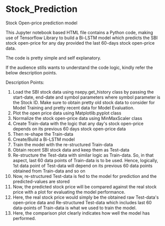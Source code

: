 # Stock_Prediction
Stock Open-price prediction model

This Jupyter notebook based HTML file contains a Python code, making use of Tensorflow Library to build a Bi-LSTM model which predicts the SBI stock open-price for any day provided the last 60-days stock open-price data. 

The code is pretty simple and self explanatory.

If the audience stills wants to understand the code logic, kindly refer the below description points.

Description Points:
1) Load the SBI stock data using nsepy.get_history class by passing the start-date, end-date and symbol parameters where symbol parameter is the Stock ID. Make sure to obtain pretty old stock data to consider for Model Training and pretty recent data for Model Evaluation.
2) Plot the open price data using Matplotlib.pyplot class 
3) Normalize the stock open-price data using MinMaxScaler class
4) Create Train-data with the logic that any day's stock open-price depends on its previous 60 days stock open-price data
5) Then re-shape the Train-data
6) Create/Build a Bi-LSTM model
7) Train the model with the re-structured Train-data
8) Obtain recent SBI stock data and keep them as Test-data
9) Re-structure the Test-data with similar logic as Train-data. So, in that aspect, last 60 data points of Train-data is to be used. Hence, logically, 1st data point of Test-data will depend on its previous 60 data points obtained from Train-data and so on
10) Now, re-structured Test-data is fed to the model for prediction and the predicted-values are stored
11) Now, the predicted stock price will be compared against the real stock price with a plot for evaluating the model performance.
12) Here, the real stock price would simply be the obtained raw Test-data's open-price data and Re-structured Test-data which includes last 60 data-points of Train-data is what we used to train the model.
13) Here, the comparison plot clearly indicates how well the model has performed.
